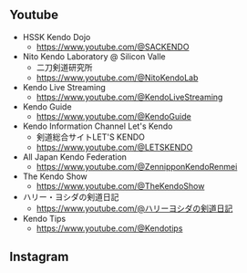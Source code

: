 ## Youtube

- HSSK Kendo Dojo
    - https://www.youtube.com/@SACKENDO
- Nito Kendo Laboratory @ Silicon Valle
    - 二刀剣道研究所
    - https://www.youtube.com/@NitoKendoLab
- Kendo Live Streaming
    - https://www.youtube.com/@KendoLiveStreaming
- Kendo Guide
    - https://www.youtube.com/@KendoGuide
- Kendo Information Channel Let's Kendo
    - 剣道総合サイトLET'S KENDO
    - https://www.youtube.com/@LETSKENDO
- All Japan Kendo Federation
    - https://www.youtube.com/@ZennipponKendoRenmei
- The Kendo Show
    - https://www.youtube.com/@TheKendoShow
- ハリー・ヨシダの剣道日記
    - https://www.youtube.com/@ハリーヨシダの剣道日記
- Kendo Tips
    - https://www.youtube.com/@Kendotips


## Instagram